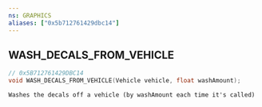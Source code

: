 ```yaml
---
ns: GRAPHICS
aliases: ["0x5b712761429dbc14"]
---
```

## WASH_DECALS_FROM_VEHICLE

```c
// 0x5B712761429DBC14
void WASH_DECALS_FROM_VEHICLE(Vehicle vehicle, float washAmount);
```

```
Washes the decals off a vehicle (by washAmount each time it's called)
```
